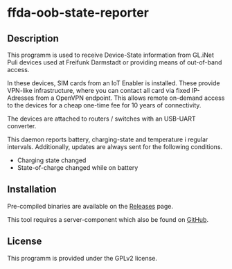 # ffda-oob-state-reporter

## Description

This programm is used to receive Device-State information from GL.iNet Puli devices
used at Freifunk Darmstadt or providing means of out-of-band access.

In these devices, SIM cards from an IoT Enabler is installed. These provide VPN-like
infrastructure, where you can contact all card via fixed IP-Adresses from a OpenVPN endpoint.
This allows remote on-demand access to the devices for a cheap one-time fee for 10 years of connectivity.

The devices are attached to routers / switches with an USB-UART converter.

This daemon reports battery, charging-state and temperature i regular intervals. Additionally, updates are
always sent for the following conditions.

 - Charging state changed
 - State-of-charge changed while on battery

## Installation

Pre-compiled binaries are available on the  [Releases](https://github.com/freifunk-darmstadt/ffda-oob-state-reporter) page.

This tool requires a server-component which also be found on [GitHub](https://github.com/freifunk-darmstadt/ffda-oob-state-collector).

## License

This programm is provided under the GPLv2 license.
